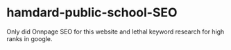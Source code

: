 # hamdard-public-school-SEO
Only did Onnpage SEO  for this website and lethal keyword research for high ranks in google.
